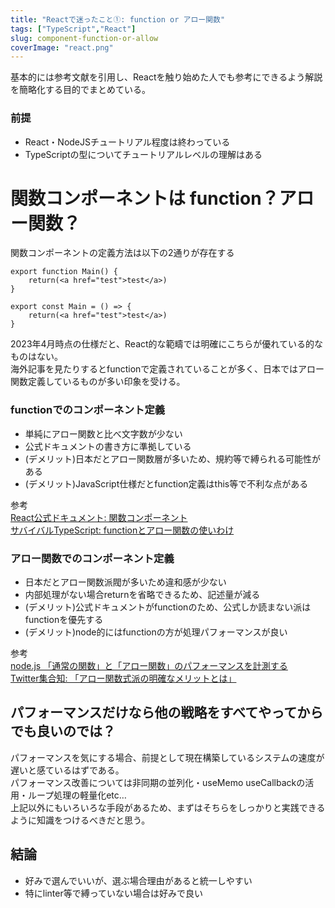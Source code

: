 ```yaml
---
title: "Reactで迷ったこと①: function or アロー関数"
tags: ["TypeScript","React"]
slug: component-function-or-allow
coverImage: "react.png"
---
```


基本的には参考文献を引用し、Reactを触り始めた人でも参考にできるよう解説を簡略化する目的でまとめている。

### 前提
- React・NodeJSチュートリアル程度は終わっている
- TypeScriptの型についてチュートリアルレベルの理解はある

# 関数コンポーネントは function？アロー関数？

関数コンポーネントの定義方法は以下の2通りが存在する

```tsx
export function Main() {
	return(<a href="test">test</a>)
}

export const Main = () => {
	return(<a href="test">test</a>)
}
```

2023年4月時点の仕様だと、React的な範疇では明確にこちらが優れている的なものはない。  
海外記事を見たりするとfunctionで定義されていることが多く、日本ではアロー関数定義しているものが多い印象を受ける。

### functionでのコンポーネント定義

- 単純にアロー関数と比べ文字数が少ない
- 公式ドキュメントの書き方に準拠している
- (デメリット)日本だとアロー関数層が多いため、規約等で縛られる可能性がある
- (デメリット)JavaScript仕様だとfunction定義はthis等で不利な点がある

参考  
[React公式ドキュメント: 関数コンポーネント](https://ja.legacy.reactjs.org/tutorial/tutorial.html#function-components)  
[サバイバルTypeScript: functionとアロー関数の使いわけ](https://typescriptbook.jp/reference/functions/function-expression-vs-arrow-functions#%E5%BE%93%E6%9D%A5%E3%81%AE%E9%96%A2%E6%95%B0%E3%81%A8%E3%82%A2%E3%83%AD%E3%83%BC%E9%96%A2%E6%95%B0%E3%81%AE%E4%BD%BF%E3%81%84%E5%88%86%E3%81%91)

### アロー関数でのコンポーネント定義

- 日本だとアロー関数派閥が多いため違和感が少ない
- 内部処理がない場合returnを省略できるため、記述量が減る
- (デメリット)公式ドキュメントがfunctionのため、公式しか読まない派はfunctionを優先する
- (デメリット)node的にはfunctionの方が処理パフォーマンスが良い

参考  
[node.js 「通常の関数」と「アロー関数」のパフォーマンスを計測する](https://mebee.info/2021/11/01/post-26379/)  
[Twitter集合知: 「アロー関数式派の明確なメリットとは」](https://x.com/clockmaker/status/1555399611535491073?lang=ja)

## パフォーマンスだけなら他の戦略をすべてやってからでも良いのでは？

パフォーマンスを気にする場合、前提として現在構築しているシステムの速度が遅いと感ているはずである。  
パフォーマンス改善については非同期の並列化・useMemo useCallbackの活用・ループ処理の軽量化etc…  
上記以外にもいろいろな手段があるため、まずはそちらをしっかりと実践できるように知識をつけるべきだと思う。

## 結論

- 好みで選んでいいが、選ぶ場合理由があると統一しやすい
- 特にlinter等で縛っていない場合は好みで良い